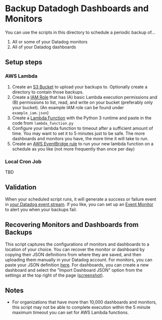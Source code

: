 # Backup Datadogh Dashboards and Monitors

You can use the scripts in this directory to schedule a periodic backup of...

1. All or some of your Datadog monitors
2. All of your Datadog dashboards

## Setup steps

### AWS Lambda

1. Create an [S3 Bucket](https://s3.console.aws.amazon.com/s3/home) to upload your backups to. Optionally create a directory to contain those backups. 
2. Create a [IAM Role](https://console.aws.amazon.com/iamv2/home?#/roles) that has (A) basic Lambda execution permissions and (B) permissions to list, read, and write on your bucket (preferably only your bucket). (An example IAM role can be found under `example_iam.json`)
3. Create a [Lambda Function](https://console.aws.amazon.com/lambda/home?#/functions) with the Python 3 runtime and paste in the code from `lambda_function.py`
4. Configure your lambda function to timeout after a sufficient amount of time. You may want to set it to 5 minutes just to be safe. The more dashboards and monitors you have, the more time it will take to run.
5. Create an [AWS EventBridge rule](https://console.aws.amazon.com/events/home?#/rules?eventbus=default) to run your new lambda function on a schedule as you like (not more frequently than once per day)

### Local Cron Job

TBD

## Validation

When your scheduled script runs, it will generate a success or failure event in [your Datadog event stream](https://app.datadoghq.com/event/stream?tags_execution=and&show_private=true&per_page=30&query=tags%3Asource%3Add-backup-lambda&aggregate_up=false&use_date_happened=true&display_timeline=true&priority=normal&is_zoomed=false&is_auto=false&incident=true&only_discussed=false&no_user=false&abstraction_level=1&page=0&legacy=true&live=true&status=all). If you like, you can set up an [Event Monitor](https://app.datadoghq.com/monitors#create/event) to alert you when your backups fail. 

## Recovering Monitors and Dashboards from Backups

This script captures the configurations of monitors and dashboards to a location of your choice. You can recover the monitor or dashboard by copying their JSON definitions from where they are saved, and then uploading them manually in your Datadog account. For monitors, you can paste your JSON definition [here](https://app.datadoghq.com/monitors#create/import). For dashboards, you can create a new dashboard and select the "Import Dashboard JSON" option from the settings at the top right of the page ([screenshot](https://p-qkfgo2.t2.n0.cdn.getcloudapp.com/items/nOu9p6Lp/1b111b45-006d-4667-9abd-a60e5d043238.jpg?v=b4577ada0556a84e657cb2c3be02adf3)).  

## Notes

* For organizations that have more than 10,000 dashboards and monitors, this script may not be able to complete execution within the 5 minute maximum timeout you can set for AWS Lambda functions.
